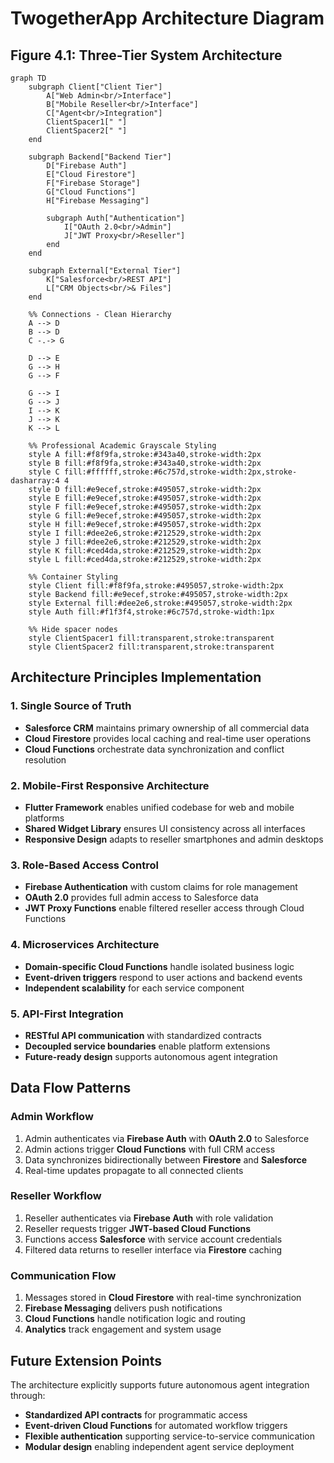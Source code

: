 # TwogetherApp Architecture Diagram

## Figure 4.1: Three-Tier System Architecture

```mermaid
graph TD
    subgraph Client["Client Tier"]
        A["Web Admin<br/>Interface"] 
        B["Mobile Reseller<br/>Interface"]
        C["Agent<br/>Integration"]
        ClientSpacer1[" "]
        ClientSpacer2[" "]
    end
    
    subgraph Backend["Backend Tier"]
        D["Firebase Auth"]
        E["Cloud Firestore"]
        F["Firebase Storage"] 
        G["Cloud Functions"]
        H["Firebase Messaging"]
        
        subgraph Auth["Authentication"]
            I["OAuth 2.0<br/>Admin"]
            J["JWT Proxy<br/>Reseller"]
        end
    end
    
    subgraph External["External Tier"]
        K["Salesforce<br/>REST API"]
        L["CRM Objects<br/>& Files"]
    end
    
    %% Connections - Clean Hierarchy
    A --> D
    B --> D
    C -.-> G
    
    D --> E
    G --> H
    G --> F
    
    G --> I
    G --> J
    I --> K
    J --> K
    K --> L
    
    %% Professional Academic Grayscale Styling
    style A fill:#f8f9fa,stroke:#343a40,stroke-width:2px
    style B fill:#f8f9fa,stroke:#343a40,stroke-width:2px
    style C fill:#ffffff,stroke:#6c757d,stroke-width:2px,stroke-dasharray:4 4
    style D fill:#e9ecef,stroke:#495057,stroke-width:2px
    style E fill:#e9ecef,stroke:#495057,stroke-width:2px
    style F fill:#e9ecef,stroke:#495057,stroke-width:2px
    style G fill:#e9ecef,stroke:#495057,stroke-width:2px
    style H fill:#e9ecef,stroke:#495057,stroke-width:2px
    style I fill:#dee2e6,stroke:#212529,stroke-width:2px
    style J fill:#dee2e6,stroke:#212529,stroke-width:2px
    style K fill:#ced4da,stroke:#212529,stroke-width:2px
    style L fill:#ced4da,stroke:#212529,stroke-width:2px
    
    %% Container Styling
    style Client fill:#f8f9fa,stroke:#495057,stroke-width:2px
    style Backend fill:#e9ecef,stroke:#495057,stroke-width:2px
    style External fill:#dee2e6,stroke:#495057,stroke-width:2px
    style Auth fill:#f1f3f4,stroke:#6c757d,stroke-width:1px
    
    %% Hide spacer nodes
    style ClientSpacer1 fill:transparent,stroke:transparent
    style ClientSpacer2 fill:transparent,stroke:transparent
```

## Architecture Principles Implementation

### 1. Single Source of Truth
- **Salesforce CRM** maintains primary ownership of all commercial data
- **Cloud Firestore** provides local caching and real-time user operations
- **Cloud Functions** orchestrate data synchronization and conflict resolution

### 2. Mobile-First Responsive Architecture
- **Flutter Framework** enables unified codebase for web and mobile platforms
- **Shared Widget Library** ensures UI consistency across all interfaces
- **Responsive Design** adapts to reseller smartphones and admin desktops

### 3. Role-Based Access Control
- **Firebase Authentication** with custom claims for role management
- **OAuth 2.0** provides full admin access to Salesforce data
- **JWT Proxy Functions** enable filtered reseller access through Cloud Functions

### 4. Microservices Architecture
- **Domain-specific Cloud Functions** handle isolated business logic
- **Event-driven triggers** respond to user actions and backend events
- **Independent scalability** for each service component

### 5. API-First Integration
- **RESTful API communication** with standardized contracts
- **Decoupled service boundaries** enable platform extensions
- **Future-ready design** supports autonomous agent integration

## Data Flow Patterns

### Admin Workflow
1. Admin authenticates via **Firebase Auth** with **OAuth 2.0** to Salesforce
2. Admin actions trigger **Cloud Functions** with full CRM access
3. Data synchronizes bidirectionally between **Firestore** and **Salesforce**
4. Real-time updates propagate to all connected clients

### Reseller Workflow
1. Reseller authenticates via **Firebase Auth** with role validation
2. Reseller requests trigger **JWT-based Cloud Functions**
3. Functions access **Salesforce** with service account credentials
4. Filtered data returns to reseller interface via **Firestore** caching

### Communication Flow
1. Messages stored in **Cloud Firestore** with real-time synchronization
2. **Firebase Messaging** delivers push notifications
3. **Cloud Functions** handle notification logic and routing
4. **Analytics** track engagement and system usage

## Future Extension Points

The architecture explicitly supports future autonomous agent integration through:
- **Standardized API contracts** for programmatic access
- **Event-driven Cloud Functions** for automated workflow triggers
- **Flexible authentication** supporting service-to-service communication
- **Modular design** enabling independent agent service deployment 